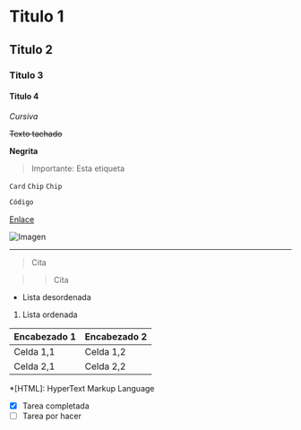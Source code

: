 # Titulo 1

## Titulo 2

### Titulo 3

#### Titulo 4

*Cursiva*

~~Texto tachado~~

**Negrita**

>Importante: Esta etiqueta

``Card`` 
``Chip`` 
``Chip``

``` Html
Código
```
[Enlace]()

![Imagen]()

---

>Cita

>>Cita

- Lista desordenada

1. Lista ordenada

| Encabezado 1 | Encabezado 2 |
| ------------ | ------------ |
| Celda 1,1    | Celda 1,2    |
| Celda 2,1    | Celda 2,2    |

*[HTML]: HyperText Markup Language

- [x] Tarea completada
- [ ] Tarea por hacer